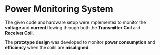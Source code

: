 # Power Monitoring System

The given code and hardware setup were implemented to monitor the **voltage** and **current** flowing through both the **Transmitter Coil** and **Receiver Coil**.  

The **prototype design** was developed to monitor **power consumption** and **efficiency** when the coils are **misaligned**.
